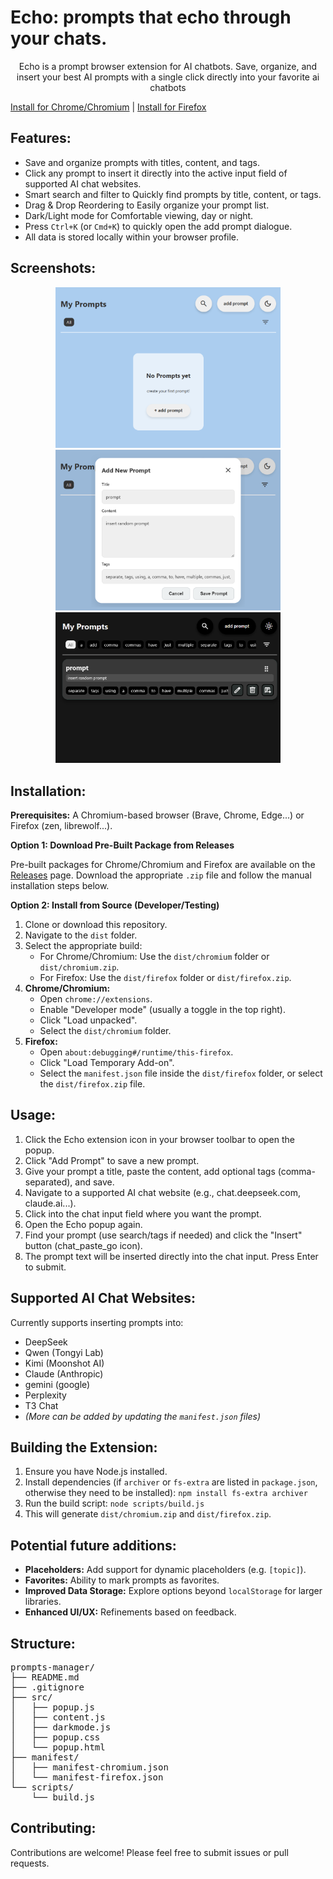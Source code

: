 # Echo: prompts that echo through your chats.
<div align="center">
Echo is a prompt browser extension for AI chatbots. Save, organize, and insert your best AI prompts with a single click directly into your favorite ai chatbots
</div>

[Install for Chrome/Chromium](#installation) | [Install for Firefox](#installation)

## Features:

*   Save and organize prompts with titles, content, and tags.
*   Click any prompt to insert it directly into the active input field of supported AI chat websites.
*   Smart search and filter to Quickly find prompts by title, content, or tags.
*   Drag & Drop Reordering to Easily organize your prompt list.
*   Dark/Light mode for Comfortable viewing, day or night.
*   Press `Ctrl+K` (or `Cmd+K`) to quickly open the add prompt dialogue.
*   All data is stored locally within your browser profile.

## Screenshots:

<p align="center">
  <img src="assets/addnew.png" width="360">
  <img src="assets/addprompt.png" width="360">
  <img src="assets/darkmode.png" width="360">
</p>

## Installation:

**Prerequisites:** A Chromium-based browser (Brave, Chrome, Edge...) or Firefox (zen, librewolf...).

**Option 1: Download Pre-Built Package from Releases**

Pre-built packages for Chrome/Chromium and Firefox are available on the [Releases](https://github.com/raoufblz/prompt-extension/releases) page. Download the appropriate `.zip` file and follow the manual installation steps below.

**Option 2: Install from Source (Developer/Testing)**

1.  Clone or download this repository.
2.  Navigate to the `dist` folder.
3.  Select the appropriate build:
    *   For Chrome/Chromium: Use the `dist/chromium` folder or `dist/chromium.zip`.
    *   For Firefox: Use the `dist/firefox` folder or `dist/firefox.zip`.
4.  **Chrome/Chromium:**
    *   Open `chrome://extensions`.
    *   Enable "Developer mode" (usually a toggle in the top right).
    *   Click "Load unpacked".
    *   Select the `dist/chromium` folder.
5.  **Firefox:**
    *   Open `about:debugging#/runtime/this-firefox`.
    *   Click "Load Temporary Add-on".
    *   Select the `manifest.json` file inside the `dist/firefox` folder, or select the `dist/firefox.zip` file.

## Usage:

1.  Click the Echo extension icon in your browser toolbar to open the popup.
2.  Click "Add Prompt" to save a new prompt.
3.  Give your prompt a title, paste the content, add optional tags (comma-separated), and save.
4.  Navigate to a supported AI chat website (e.g., chat.deepseek.com, claude.ai...).
5.  Click into the chat input field where you want the prompt.
6.  Open the Echo popup again.
7.  Find your prompt (use search/tags if needed) and click the "Insert" button (chat_paste_go icon).
8.  The prompt text will be inserted directly into the chat input. Press Enter to submit.

## Supported AI Chat Websites:

Currently supports inserting prompts into:

*   DeepSeek
*   Qwen (Tongyi Lab)
*   Kimi (Moonshot AI)
*   Claude (Anthropic)
*   gemini (google)
*   Perplexity
*   T3 Chat
*   *(More can be added by updating the `manifest.json` files)*

## Building the Extension:

1.  Ensure you have Node.js installed.
2.  Install dependencies (if `archiver` or `fs-extra` are listed in `package.json`, otherwise they need to be installed): `npm install fs-extra archiver`
3.  Run the build script: `node scripts/build.js`
4.  This will generate `dist/chromium.zip` and `dist/firefox.zip`.

## Potential future additions:

*   **Placeholders:** Add support for dynamic placeholders (e.g. `[topic]`).
*   **Favorites:** Ability to mark prompts as favorites.
*   **Improved Data Storage:** Explore options beyond `localStorage` for larger libraries.
*   **Enhanced UI/UX:** Refinements based on feedback.

## Structure:

<pre>
prompts-manager/
├── README.md
├── .gitignore
├── src/
│   ├── popup.js
│   ├── content.js
│   ├── darkmode.js
│   ├── popup.css
│   └── popup.html
├── manifest/
│   ├── manifest-chromium.json
│   └── manifest-firefox.json
└── scripts/
    └── build.js
</pre>

## Contributing:

Contributions are welcome! Please feel free to submit issues or pull requests.

